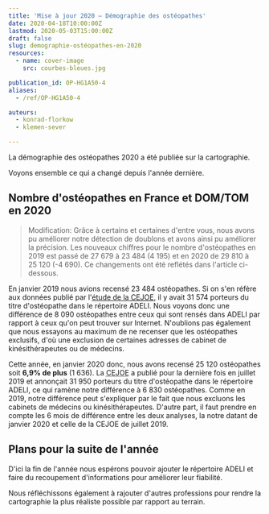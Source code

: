 ```yaml
---
title: 'Mise à jour 2020 – Démographie des ostéopathes'
date: 2020-04-18T10:00:00Z
lastmod: 2020-05-03T15:00:00Z
draft: false
slug: demographie-ostéopathes-en-2020
resources:
  - name: cover-image
    src: courbes-bleues.jpg

publication_id: OP-HG1A50-4
aliases:
  - /ref/OP-HG1A50-4

auteurs:
  - konrad-florkow
  - klemen-sever

---
```


La démographie des ostéopathes 2020 a été publiée sur la cartographie.

Voyons ensemble ce qui a changé depuis l'année dernière.

<!--more-->

## Nombre d'ostéopathes en France et DOM/TOM en 2020

> Modification: Grâce à certains et certaines d'entre vous, nous avons pu
> améliorer notre détection de doublons et avons ainsi pu améliorer la précision.
> Les nouveaux chiffres pour le nombre d'ostéopathes en 2019 est passé de
> 27&nbsp;679 à 23&nbsp;484 (4&nbsp;195) et en 2020 de 29&nbsp;810 à
> 25&nbsp;120 (-4&nbsp;690). Ce changements ont été reflétés dans l'article
> ci-dessous.

En janvier 2019 nous avions recensé 23&nbsp;484 ostéopathes. Si on s'en réfère aux données
publié par l'[étude de la <abbr title="Compagnie des Experts Judiciaires Ostéopathes Exclusifs">CEJOE</abbr>](https://cejoe.org/demographie-janvier-2019/),
il y avait 31&nbsp;574 porteurs du titre d'ostéopathe dans le répertoire ADELI.
Nous voyons donc une différence de 8&nbsp;090 ostéopathes entre ceux qui sont
rensés dans ADELI par rapport à ceux qu'on peut trouver sur Internet. N'oublions
pas également que nous essayons au maximum de ne recenser que les ostéopathes
exclusifs, d'où une exclusion de certaines adresses de cabinet de kinésithérapeutes
ou de médecins.

Cette année, en janvier 2020 donc, nous avons recensé 25&nbsp;120 ostéopathes
soit **6,9% de plus** (1&nbsp;636). La
<abbr title="Compagnie des Experts Judiciaires Ostéopathes Exclusifs">CEJOE</abbr>
a publié pour la dernière fois en juillet 2019 et annonçait 31 950 porteurs
du titre d'ostéopathe dans le répertoire ADELI, ce qui ramène notre différence
à 6&nbsp;830 ostéopathes. Comme en 2019, notre différence peut s'expliquer par
le fait que nous excluons les cabinets de médecins ou kinésithérapeutes. D'autre
part, il faut prendre en compte les 6 mois de différence entre les deux analyses,
la notre datant de janvier 2020 et celle de la CEJOE de juillet 2019.

## Plans pour la suite de l'année
D'ici la fin de l'année nous espérons pouvoir ajouter le répertoire ADELI et
faire du recoupement d'informations pour améliorer leur fiabilité.

Nous réfléchissons également à rajouter d'autres professions pour rendre la
cartographie la plus réaliste possible par rapport au terrain.
